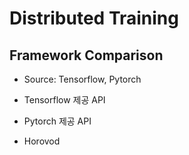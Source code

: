 # Distributed Training

## Framework Comparison

* Source: Tensorflow, Pytorch

* Tensorflow 제공 API
* Pytorch 제공 API
* Horovod

